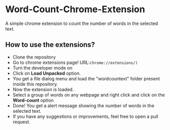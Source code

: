 # Word-Count-Chrome-Extension
A simple chrome extension to count the number of words in the selected text.

## How to use the extensions?
* Clone the repository
* Go to chrome extensions page! URL:`chrome://extensions/)`
* Turn the developer mode on
* Click on **Load Unpacked** option.
* You get a file dialog menu and load the "wordcountext" folder present inside this repository.
* Now the extension is loaded.
* Select a group of words on any webpage and right click and click on the **Word-count** option
* Done! You get a alert message showing the number of words in the selected text.
* If you have any suggestions or improvements, feel free to open a pull request.